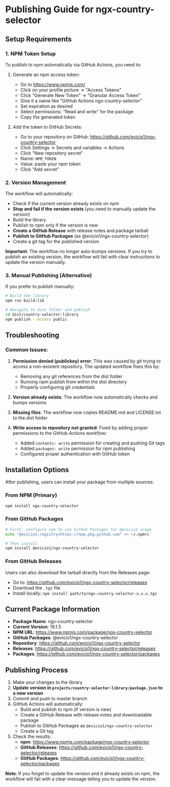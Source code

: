 # Publishing Guide for ngx-country-selector

## Setup Requirements

### 1. NPM Token Setup

To publish to npm automatically via GitHub Actions, you need to:

1. Generate an npm access token:

   - Go to https://www.npmjs.com/
   - Click on your profile picture → "Access Tokens"
   - Click "Generate New Token" → "Granular Access Token"
   - Give it a name like "GitHub Actions ngx-country-selector"
   - Set expiration as desired
   - Select permissions: "Read and write" for the package
   - Copy the generated token

2. Add the token to GitHub Secrets:
   - Go to your repository on GitHub: https://github.com/evicio1/ngx-country-selector
   - Click Settings → Secrets and variables → Actions
   - Click "New repository secret"
   - Name: `NPM_TOKEN`
   - Value: paste your npm token
   - Click "Add secret"

### 2. Version Management

The workflow will automatically:

- Check if the current version already exists on npm
- **Stop and fail if the version exists** (you need to manually update the version)
- Build the library
- Publish to npm only if the version is new
- **Create a GitHub Release** with release notes and package tarball
- **Publish to GitHub Packages** (as @evicio1/ngx-country-selector)
- Create a git tag for the published version

**Important**: The workflow no longer auto-bumps versions. If you try to publish an existing version, the workflow will fail with clear instructions to update the version manually.

### 3. Manual Publishing (Alternative)

If you prefer to publish manually:

```bash
# Build the library
npm run build:lib

# Navigate to dist folder and publish
cd dist/country-selector-library
npm publish --access public
```

## Troubleshooting

### Common Issues:

1. **Permission denied (publickey) error**: This was caused by git trying to access a non-existent repository. The updated workflow fixes this by:

   - Removing any git references from the dist folder
   - Running npm publish from within the dist directory
   - Properly configuring git credentials

2. **Version already exists**: The workflow now automatically checks and bumps versions

3. **Missing files**: The workflow now copies README.md and LICENSE.txt to the dist folder

4. **Write access to repository not granted**: Fixed by adding proper permissions to the GitHub Actions workflow:
   - Added `contents: write` permission for creating and pushing Git tags
   - Added `packages: write` permission for npm publishing
   - Configured proper authentication with GitHub token

## Installation Options

After publishing, users can install your package from multiple sources:

### From NPM (Primary)

```bash
npm install ngx-country-selector
```

### From GitHub Packages

```bash
# First, configure npm to use GitHub Packages for @evicio1 scope
echo "@evicio1:registry=https://npm.pkg.github.com" >> ~/.npmrc

# Then install
npm install @evicio1/ngx-country-selector
```

### From GitHub Releases

Users can also download the tarball directly from the Releases page:

- Go to: https://github.com/evicio1/ngx-country-selector/releases
- Download the `.tgz` file
- Install locally: `npm install path/to/ngx-country-selector-x.x.x.tgz`

## Current Package Information

- **Package Name**: ngx-country-selector
- **Current Version**: 19.1.5
- **NPM URL**: https://www.npmjs.com/package/ngx-country-selector
- **GitHub Packages**: @evicio1/ngx-country-selector
- **Repository**: https://github.com/evicio1/ngx-country-selector
- **Releases**: https://github.com/evicio1/ngx-country-selector/releases
- **Packages**: https://github.com/evicio1/ngx-country-selector/packages

## Publishing Process

1. Make your changes to the library
2. **Update version in `projects/country-selector-library/package.json` to a new version**
3. Commit and push to master branch
4. GitHub Actions will automatically:
   - Build and publish to npm (if version is new)
   - Create a GitHub Release with release notes and downloadable package
   - Publish to GitHub Packages as `@evicio1/ngx-country-selector`
   - Create a Git tag
5. Check the results:
   - **npm**: https://www.npmjs.com/package/ngx-country-selector
   - **GitHub Releases**: https://github.com/evicio1/ngx-country-selector/releases
   - **GitHub Packages**: https://github.com/evicio1/ngx-country-selector/packages

**Note**: If you forget to update the version and it already exists on npm, the workflow will fail with a clear message telling you to update the version.
